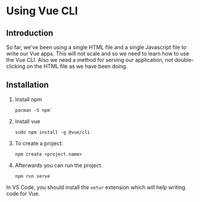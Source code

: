 # Using Vue CLI

## Introduction

So far, we've been using a single HTML file and a single Javascript file to write our Vue apps. This will not scale and so we need to learn how to use the Vue CLI. Also we need a method for serving our application, not double-clicking on the HTML file as we have been doing. 

## Installation

1. Install npm

    ```
    pacman -S npm`
    ```

2. Install vue

    ```
    sudo npm install -g @vue/cli
    ```

3. To create a project:

    ```
    npm create <project.name>
    ```

4. Afterwards you can run the project.

    ```
    npm run serve
    ```

In VS Code, you should install the `vetur` extension which will help writing code for Vue.

